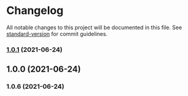 # Changelog

All notable changes to this project will be documented in this file. See [standard-version](https://github.com/conventional-changelog/standard-version) for commit guidelines.

### [1.0.1](https://github.com/Hb-zzZ/gez-area/compare/v1.0.0...v1.0.1) (2021-06-24)

## 1.0.0 (2021-06-24)

### 1.0.6 (2021-06-24)
